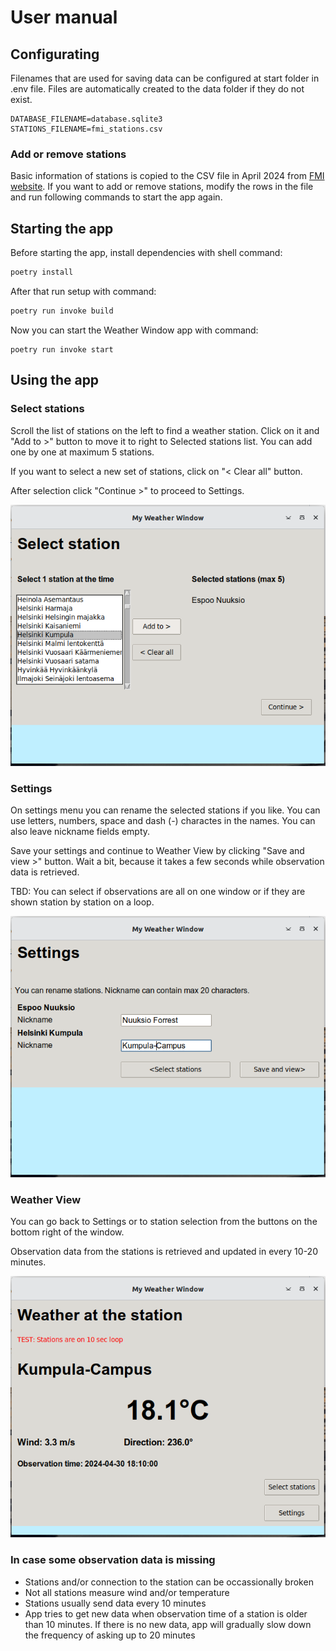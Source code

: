 # User manual
## Configurating
Filenames that are used for saving data can be configured at start folder in .env file. Files are automatically created to the data folder if they do not exist. 
```
DATABASE_FILENAME=database.sqlite3
STATIONS_FILENAME=fmi_stations.csv
```
### Add or remove stations
Basic information of stations is copied to the CSV file in April 2024 from [FMI website](https://www.ilmatieteenlaitos.fi/havaintoasemat). If you want to add or remove stations, modify the rows in the file and run following commands to start the app again.


## Starting the app

Before starting the app, install dependencies with shell command:

```bash
poetry install
```

After that run setup with command:

```bash
poetry run invoke build
```

Now you can start the Weather Window app with command:

```
poetry run invoke start
```

## Using the app

### Select stations
Scroll the list of stations on the left to find a weather station. Click on it and "Add to >" button to move it to right to Selected stations list. You can add one by one at maximum 5 stations.

If you want to select a new set of stations, click on "< Clear all" button.

After selection click "Continue >" to proceed to Settings.

![](./images/stations_1.png)

### Settings
On settings menu you can rename the selected stations if you like. You can use letters, numbers, space and dash (-) charactes in the names. You can also leave nickname fields empty.

Save your settings and continue to Weather View by clicking "Save and view >" button. Wait a bit, because it takes a few seconds while observation data is retrieved.

TBD: You can select if observations are all on one window or if they are shown station by station on a loop.

![](./images/settings_1.png)

### Weather View

You can go back to Settings or to station selection from the buttons on the bottom right of the window.

Observation data from the stations is retrieved and updated in every 10-20 minutes. 

![](./images/weather_1.png)

### In case some observation data is missing

- Stations and/or connection to the station can be occassionally broken
- Not all stations measure wind and/or temperature
- Stations usually send data every 10 minutes
- App tries to get new data when observation time of a station is older than 10 minutes. If there is no new data, app will gradually slow down the frequency of asking up to 20 minutes
